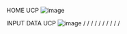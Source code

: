HOME UCP
![image](https://github.com/user-attachments/assets/03c65acd-fdfd-449f-b8bd-22702ce57ad6)

INPUT DATA UCP
![image](https://github.com/user-attachments/assets/956e61f4-c30f-4c0e-b505-172bf0a95047)
/
/
/
/
/
/
/
/
/
/

